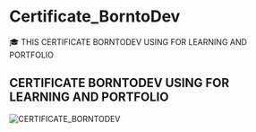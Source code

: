 # Certificate_BorntoDev
🎓 THIS CERTIFICATE BORNTODEV USING FOR LEARNING AND PORTFOLIO

## CERTIFICATE BORNTODEV USING FOR LEARNING AND PORTFOLIO
![CERTIFICATE_BORNTODEV](https://github.com/DevChalaam/DevChallenges/assets/124075393/0de10a88-e0e9-4049-9748-097f7d44506e)
